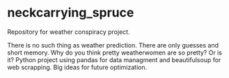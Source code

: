# neckcarrying_spruce
Repository for weather conspiracy project.

There is no such thing as weather prediction. There are only guesses and short memory. Why do you think pretty weatherwomen are so pretty? 
Or is it?
Python project using pandas for data managment and beautifulsoup for web scrapping.
Big ideas for future optimization.
